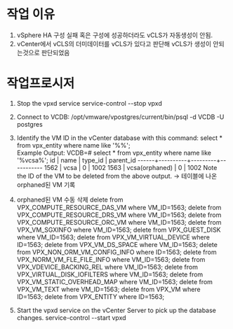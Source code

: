 # 작업 이유
1. vSphere HA 구성 실패 혹은 구성에 성공하더라도 vCLS가 자동생성이 안됨.
2. vCenter에서 vCLS의 더미데이터를 vCLS가 있다고 판단해 vCLS가 생성이 안되는것으로 판단되었음

# 작업프로시저

1. Stop the vpxd service
service-control --stop vpxd

2. Connect to VCDB:
/opt/vmware/vpostgres/current/bin/psql -d VCDB -U postgres

3. Identify the VM ID in the vCenter database with this command:
 select * from vpx_entity where name like '%<vm name>%';  
 Example Output: 
VCDB=# select * from vpx_entity where name like '%vcsa%';
id  |   name    | type_id | parent_id
------+----------+---------+-----------
1562 | vcsa |       0 |      1002
1563 | vcsa(orphaned) |       0 |      1002
Note the ID of the VM to be deleted from the above output.
-> 테이블에 나온 orphaned된 VM 기록


4. orphaned된 VM 수동 삭제
delete from  VPX_COMPUTE_RESOURCE_DAS_VM where VM_ID=1563;
delete from  VPX_COMPUTE_RESOURCE_DRS_VM where VM_ID=1563;
delete from  VPX_COMPUTE_RESOURCE_ORC_VM where VM_ID=1563;
delete from  VPX_VM_SGXINFO where VM_ID=1563;
delete from  VPX_GUEST_DISK where VM_ID=1563;
delete from  VPX_VM_VIRTUAL_DEVICE where ID=1563;
delete from  VPX_VM_DS_SPACE where VM_ID=1563;
delete from  VPX_NON_ORM_VM_CONFIG_INFO where ID=1563;
delete from  VPX_NORM_VM_FLE_FILE_INFO where VM_ID=1563;
delete from  VPX_VDEVICE_BACKING_REL where VM_ID=1563;
delete from  VPX_VIRTUAL_DISK_IOFILTERS where VM_ID=1563;
delete from  VPX_VM_STATIC_OVERHEAD_MAP where VM_ID=1563;
delete from  VPX_VM_TEXT where VM_ID=1563;
delete from  VPX_VM where ID=1563;
delete from  VPX_ENTITY where ID=1563;
   
5. Start the vpxd service on the vCenter Server to pick up the database changes.
service-control --start vpxd
